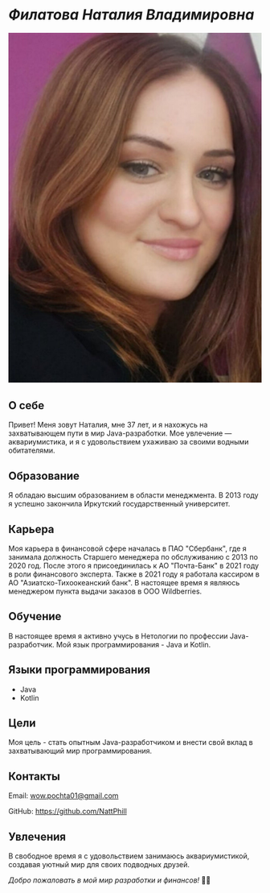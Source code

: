 # _Филатова Наталия Владимировна_
![фото](https://github.com/NattPhill/Portfolio/blob/main/images/Gallery_1700216911349.jpg?raw=true)
## О себе
Привет! Меня зовут Наталия, мне 37 лет, и я нахожусь на захватывающем пути в мир Java-разработки. Мое увлечение — аквариумистика, и я с удовольствием ухаживаю за своими водными обитателями.

## Образование
Я обладаю высшим образованием в области менеджмента. В 2013 году я успешно закончила Иркутский государственный университет.

## Карьера
Моя карьера в финансовой сфере началась в ПАО "Сбербанк", где я занимала должность Старшего менеджера по обслуживанию с 2013 по 2020 год. После этого я присоединилась к АО "Почта-Банк" в 2021 году в роли финансового эксперта. Также в 2021 году я работала кассиром в АО "Азиатско-Тихоокеанский банк". В настоящее время я являюсь менеджером пункта выдачи заказов в ООО Wildberries.

## Обучение
В настоящее время я активно учусь в Нетологии по профессии Java-разработчик. Мой язык программирования - Java и Kotlin.

## Языки программирования
- Java
- Kotlin

## Цели
Моя цель - стать опытным Java-разработчиком и внести свой вклад в захватывающий мир программирования.

## Контакты
Email: wow.pochta01@gmail.com

GitHub: https://github.com/NattPhill

## Увлечения
В свободное время я с удовольствием занимаюсь аквариумистикой, создавая уютный мир для своих подводных друзей.

_Добро пожаловать в мой мир разработки и финансов!_ 🚀✨